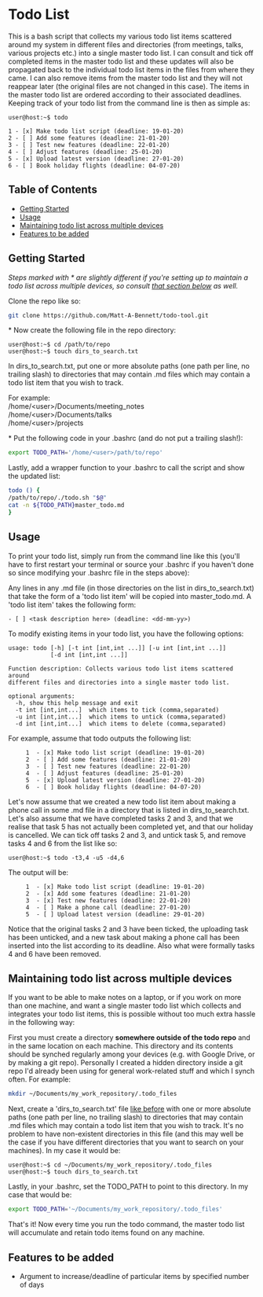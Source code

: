 # Todo List
This is a bash script that collects my various todo list items scattered
around my system in different files and directories (from meetings, talks,
various projects etc.) into a single master todo list. I can consult and tick
off completed items in the master todo list and these updates will also be
propagated back to the individual todo list items in the files from where they
came. I can also remove items from the master todo list and they will not
reappear later (the original files are not changed in this case). The items in
the master todo list are ordered according to their associated deadlines.
Keeping track of your todo list from the command line is then as simple as:

```console
user@host:~$ todo 

1 - [x] Make todo list script (deadline: 19-01-20) 
2 - [ ] Add some features (deadline: 21-01-20) 
3 - [ ] Test new features (deadline: 22-01-20) 
4 - [ ] Adjust features (deadline: 25-01-20) 
5 - [x] Upload latest version (deadline: 27-01-20) 
6 - [ ] Book holiday flights (deadline: 04-07-20)
``` 

## Table of Contents
* [Getting Started](#getting-started)
* [Usage](#usage)
* [Maintaining todo list across multiple devices](#maintaining-todo-list-across-multiple-devices)
* [Features to be added](#features-to-be-added)

## Getting Started

*Steps marked with \* are slightly different if you're setting up to maintain a
todo list across multiple devices, so consult [that
section below](#maintaining-todo-list-across-multiple-devices) as well.*

Clone the repo like so:

```bash
git clone https://github.com/Matt-A-Bennett/todo-tool.git
```

\* Now create the following file in the repo directory:

```console
user@host:~$ cd /path/to/repo 
user@host:~$ touch dirs_to_search.txt
```

In dirs_to_search.txt, put one or more absolute paths (one path per line, no
trailing slash) to directories that may contain .md files which may contain a
todo list item that you wish to track.
 
For example:\
/home/\<user\>/Documents/meeting_notes\
/home/\<user\>/Documents/talks\
/home/\<user\>/projects

\* Put the following code in your .bashrc (and do not put a trailing slash!):

```bash
export TODO_PATH='/home/<user>/path/to/repo'
```
Lastly, add a wrapper function to your .bashrc to call the script and show the
updated list:

```bash
todo () {
/path/to/repo/./todo.sh "$@"
cat -n ${TODO_PATH}master_todo.md
}
```

## Usage
To print your todo list, simply run from the command line like this (you'll
have to first restart your terminal or source your .bashrc if you haven't done
so since modifying your .bashrc file in the steps above):

Any lines in any .md file (in those directories on the list in
dirs_to_search.txt) that take the form of a 'todo list item' will be copied
into master_todo.md. A 'todo list item' takes the following form:

```console
- [ ] <task description here> (deadline: <dd-mm-yy>)
```

To modify existing items in your todo list, you have the following options:

```console
usage: todo [-h] [-t int [int,int ...]] [-u int [int,int ...]] 
            [-d int [int,int ...]]

Function description: Collects various todo list items scattered around
different files and directories into a single master todo list.

optional arguments:
  -h, show this help message and exit
  -t int [int,int...]  which items to tick (comma,separated)
  -u int [int,int...]  which items to untick (comma,separated)
  -d int [int,int...]  which items to delete (comma,separated)
```
  
For example, assume that todo outputs the following list:

```console
     1  - [x] Make todo list script (deadline: 19-01-20)
     2  - [ ] Add some features (deadline: 21-01-20)
     3  - [ ] Test new features (deadline: 22-01-20)
     4  - [ ] Adjust features (deadline: 25-01-20)
     5  - [x] Upload latest version (deadline: 27-01-20)
     6  - [ ] Book holiday flights (deadline: 04-07-20)
```

Let's now assume that we created a new todo list item about making a phone call
in some .md file in a directory that is listed in dirs_to_search.txt. Let's
also assume that we have completed tasks 2 and 3, and that we realise that task
5 has not actually been completed yet, and that our holiday is cancelled. We
can tick off tasks 2 and 3, and untick task 5, and remove tasks 4 and 6 from
the list like so:

```console
user@host:~$ todo -t3,4 -u5 -d4,6
```

The output will be:

```console
     1  - [x] Make todo list script (deadline: 19-01-20)
     2  - [x] Add some features (deadline: 21-01-20)
     3  - [x] Test new features (deadline: 22-01-20)
     4  - [ ] Make a phone call (deadline: 27-01-20)
     5  - [ ] Upload latest version (deadline: 29-01-20)
```

Notice that the original tasks 2 and 3 have been ticked, the uploading task has
been unticked, and a new task about making a phone call has been inserted into
the list according to its deadline. Also what were formally tasks 4 and 6 have
been removed.

## Maintaining todo list across multiple devices
If you want to be able to make notes on a laptop, or if you work on more than
one machine, and want a single master todo list which collects and integrates
your todo list items, this is possible without too much extra hassle in the
following way:

First you must create a directory **somewhere outside of the todo repo** and in
the same location on each machine. This directory and its contents should be
synched regularly among your devices (e.g. with Google Drive, or by making a
git repo). Personally I created a hidden directory inside a git repo I'd
already been using for general work-related stuff and which I synch often. For
example: 

```bash
mkdir ~/Documents/my_work_repository/.todo_files
```

Next, create a 'dirs_to_search.txt' file [like before](#getting-started) with
one or more absolute paths (one path per line, no trailing slash) to
directories that may contain .md files which may contain a todo list item that
you wish to track. It's no problem to have non-existent directories in this
file (and this may well be the case if you have different directories that you
want to search on your machines). In my case it would be:
 
```console
user@host:~$ cd ~/Documents/my_work_repository/.todo_files 
user@host:~$ touch dirs_to_search.txt
```

Lastly, in your .bashrc, set the TODO_PATH to point to this directory. In my
case that would be:

```bash
export TODO_PATH='~/Documents/my_work_repository/.todo_files'
```
That's it! Now every time you run the todo command, the master todo list will
accumulate and retain todo items found on any machine.

## Features to be added
- Argument to increase/deadline of particular items by specified number of days
